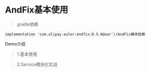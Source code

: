 # AndFix基本使用
>gradle依赖

  ```implementation 'com.alipay.euler:andfix:0.5.0@aar'//AndFix模块依赖```
  
Demo介绍
>1.基本使用

>2.Service模块化实战
